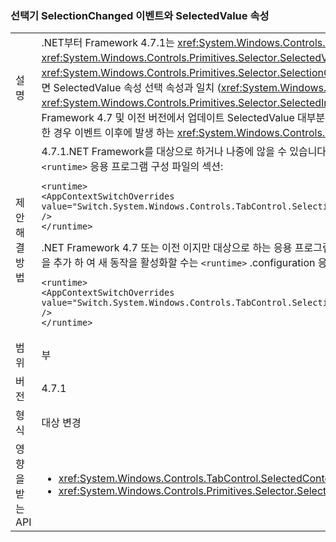 ### <a name="selector-selectionchanged-event-and-selectedvalue-property"></a>선택기 SelectionChanged 이벤트와 SelectedValue 속성

|   |   |
|---|---|
|설명|.NET부터 Framework 4.7.1는 <xref:System.Windows.Controls.Primitives.Selector> 의 값을 업데이트 하는 항상 해당 <xref:System.Windows.Controls.Primitives.Selector.SelectedValue%2A> 발생 하기 전에 속성은 <xref:System.Windows.Controls.Primitives.Selector.SelectionChanged> 해당 선택 항목 변경 될 때 이벤트를 합니다. 이렇게 하면 SelectedValue 속성 선택 속성과 일치 (<xref:System.Windows.Controls.Primitives.Selector.SelectedItem%2A> 및 <xref:System.Windows.Controls.Primitives.Selector.SelectedIndex%2A>)는 이벤트를 발생 시키기 전에 업데이트 됩니다. .NET Framework 4.7 및 이전 버전에서 업데이트 SelectedValue 대부분의 경우에서 이벤트 전에 발생 하지만 선택 변경 변경 하 여 발생 한 경우 이벤트 이후에 발생 하는 <xref:System.Windows.Controls.Primitives.Selector.SelectedValue%2A> 속성입니다.|
|제안 해결 방법|4.7.1.NET Framework를 대상으로 하거나 나중에 않을 수 있습니다이 앱을 변경 하 고 다음을 추가 하 여 레거시 동작을 사용 하 여는 <code>&lt;runtime&gt;</code> 응용 프로그램 구성 파일의 섹션:<pre><code class="language-xml">&lt;runtime&gt;&#13;&#10;&lt;AppContextSwitchOverrides&#13;&#10;value=&quot;Switch.System.Windows.Controls.TabControl.SelectionPropertiesCanLagBehindSelectionChangedEvent=true&quot; /&gt;&#13;&#10;&lt;/runtime&gt;&#13;&#10;</code></pre>.NET Framework 4.7 또는 이전 이지만 대상으로 하는 응용 프로그램 4.7.1.NET Framework에서 실행 되 고 또는 나중에 다음 줄을 추가 하 여 새 동작을 활성화할 수는 <code>&lt;runtime&gt;</code> .configuration 응용 프로그램 파일의 섹션:<pre><code class="language-xml">&lt;runtime&gt;&#13;&#10;&lt;AppContextSwitchOverrides value=&quot;Switch.System.Windows.Controls.TabControl.SelectionPropertiesCanLagBehindSelectionChangedEvent=false&quot; /&gt;&#13;&#10;&lt;/runtime&gt;&#13;&#10;</code></pre>|
|범위|부|
|버전|4.7.1|
|형식|대상 변경|
|영향을 받는 API|<ul><li><xref:System.Windows.Controls.TabControl.SelectedContent?displayProperty=nameWithType></li><li><xref:System.Windows.Controls.Primitives.Selector.SelectionChanged?displayProperty=nameWithType></li></ul>|

